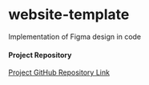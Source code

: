 # website-template
 Implementation of Figma design in code
 
 #### Project Repository 
 [Project GitHub Repository Link](https://github.com/AnnaBurd/website-template)
